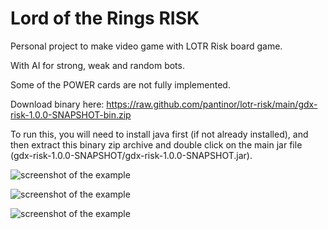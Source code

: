Lord of the Rings RISK
======================

Personal project to make video game with LOTR Risk board game.

With AI for strong, weak and random bots.

Some of the POWER cards are not fully implemented.

Download binary here: https://raw.github.com/pantinor/lotr-risk/main/gdx-risk-1.0.0-SNAPSHOT-bin.zip

To run this, you will need to install java first (if not already installed), and then extract 
this binary zip archive and double click on the main jar file (gdx-risk-1.0.0-SNAPSHOT/gdx-risk-1.0.0-SNAPSHOT.jar).

![screenshot of the example](https://raw.github.com/pantinor/lotr-risk/main/shot1.png)

![screenshot of the example](https://raw.github.com/pantinor/lotr-risk/main/shot2.png)

![screenshot of the example](https://raw.github.com/pantinor/lotr-risk/main/shot3.png)